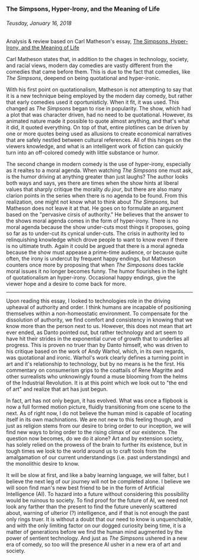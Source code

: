 ### The Simpsons, Hyper-Irony, and the Meaning of Life
###### Teusday, January 16, 2018

#### 

Analysis & review based on Carl Matheson's essay, [The Simpsons, Hyper-Irony, and the Meaning of Life](http://www.simpsonsarchive.com/other/special/philosophy.html "The Simpsons, Hyper-Irony, and the Meaning of Life")

Carl Matheson states that, in addition to the chages in technology, society, and racial views, modern day comedies are vastly different from the comedies that came before them. This is due to the fact that comedies, like *The Simpsons*, deepend on being quotational and hyper-ironic.

With his first point on quotationalism, Matheson is not attempting to say that it is a new technique being employed by the modern day comedy, but rather that early comedies used it oportunisticly. When it fit, it was used. This changed as *The Simpsons* began to rise in popularity. The show, which had a plot that was character driven, had no need to be quotational. However, its animated nature made it possible to quote almost anything, and that's what it did, it quoted everything. On top of that, entire plotlines can be driven by one or more quotes being used as allusions to create economical narratives that are safely nestled between cultural references. All of this hinges on the viewers knowledge, and what is an intelligent work of fiction can quickly turn into an off-colored comedy with little substance or humor.

The second change in modern comedy is the use of hyper-irony, especially as it realtes to a moral agenda. When watching *The Simpsons* one must ask, is the humor driving at anything greater than just laughs? The author looks both ways and says, yes there are times when the show hints at liberal values that sharply critique the morality *du jour*, but there are also many clarion points in the series when there is no agenda to be found. From this realization, one might not know what to think about *The Simpsons*, but Matheson does not leave it at that. He goes on to formulate an argument based on the "pervasive cirsis of authority." He believes that the answer to the shows moral agenda comes in the form of hyper-irony. There is no moral agenda because the show under-cuts most things it proposes, going so far as to under-cut its cynical under-cuts. The crisis in authority led to relinquishing knowledge which drove people to want to know even if there is no ultimate truth. Again it could be argued that there is a moral agneda because the show must appease a prime-time audience, or because quite often, the irony is undercut by frequent happy endings, but Matheson counters once more by proposing that when *The Simposons* does tackle moral issues it no longer becomes funny. The humor flourishes in the light of quotationalism an hyper-irony. Occasional happy endings, give the viewer hope and a desire to come back for more.

---

Upon reading this essay, I looked to technologies role in the driving upheaval of authority and order. I think humans are incapable of positioning themselves within a non-homeostatic environment. To compensate for the dissolution of authority, we find comfort and consistency in knowing that we know more than the person next to us. However, this does not mean that art ever ended, as Danto pointed out, but rather technology and art seem to have hit their strides in the exponential curve of growth that to underlies all progress. This is proven no truer than by Danto himself, who was driven to his critique based on the work of Andy Warhol, which, in its own regards, was quotational and ironic. Warhol's work clearly defines a turning point in art and it's relationship to technology, but by no means is he the first. His commentary on consumerism grips to the coattails of Rene Magritte and other surrealists who unknowingly found a muse blooming from the helms of the Industrial Revolution. It is at this point which we look out to "the end of art" and realize that art has just begun.

In fact, art has not only begun, it has evolved. What was once a flipbook is now a full formed motion picture, fluidly transitioning from one scene to the next. As of right now, I do not believe the human mind is capable of locating itself in its own machinations. We are not new to this feeling though, and just as religion stems from our desire to bring order to our inception, we will find new ways to bring order to the rising climax of our existence. The question now becomes, do we do it alone? Art and by extension society, has solely relied on the prowess of the brain to further its existence, but in tough times we look to the world around us to craft tools from the amalgamation of our current understandings (i.e. past understandings) and the monolithic desire to know.

It will be slow at first, and like a baby learning language, we will falter, but I believe the next leg of our journey will not be completed alone. I believe we will soon find man's new best friend to be in the form of Artificial Intelligence (AI). To hazard into a future without considering this possibility would be ruinous to society. To find proof for the future of AI, we need not look any farther than the present to find the future unevenly scattered about, warning of ulterior (?) intelligence, and if that is not enough the past only rings truer. It is without a doubt that our need to know is unquenchable, and with the only limiting factor on our dogged curiosity being time, it is a matter of generations before we find the human mind augmented by the power of sentient technology. And just as *The Simpsons* ushered in a new era of comedy, so too will the presence AI usher in a new era of art and society.

